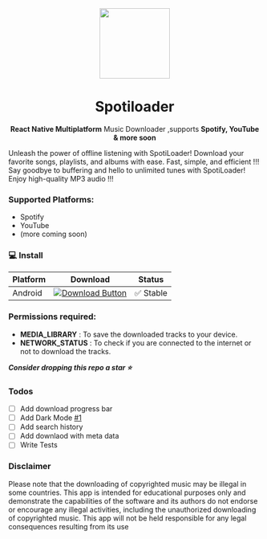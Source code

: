<div align="center">
<img src="https://raw.githubusercontent.com/jabedzaman/spotiloader/main/assets/icon.png" width="140" height="140" margin="0 auto" />
      <h1>Spotiloader</h1>
    <p>
      <b>React Native Multiplatform</b> Music Downloader ,supports <b>Spotify, YouTube & more soon</b>
  </p>
</div>

Unleash the power of offline listening with SpotiLoader! Download your favorite songs, playlists, and albums with ease. Fast, simple, and efficient !!! Say goodbye to buffering and hello to unlimited tunes with SpotiLoader! Enjoy high-quality MP3 audio !!!

### Supported Platforms:

- Spotify
- YouTube
- (more coming soon)


### 💻 Install 

| Platform | Download | Status |
|----------|----------|--------|
| Android    |[![Download Button](https://img.shields.io/github/v/release/jabedzaman/spotiloader?color=7885FF&label=Android-Apk&logo=android&style=for-the-badge)](https://github.com/jabedzaman/spotiloader/releases)| ✅ Stable | 


### Permissions required:

- **MEDIA_LIBRARY** : To save the downloaded tracks to your device.
- **NETWORK_STATUS** : To check if you are connected to the internet or not to download the tracks.

***Consider dropping this repo a star ⭐***

### Todos 

- [ ] Add download progress bar
- [ ] Add Dark Mode [#1](https://github.com/jabedzaman/spotiloader/issues/1)
- [ ] Add search history
- [ ] Add downlaod with meta data
- [ ] Write Tests

### Disclaimer
Please note that the downloading of copyrighted music may be illegal in some countries. This app is intended for educational purposes only and demonstrate the capabilities of the software and its authors do not endorse or encourage any illegal activities, including the unauthorized downloading of copyrighted music. This app will not be held responsible for any legal consequences resulting from its use
